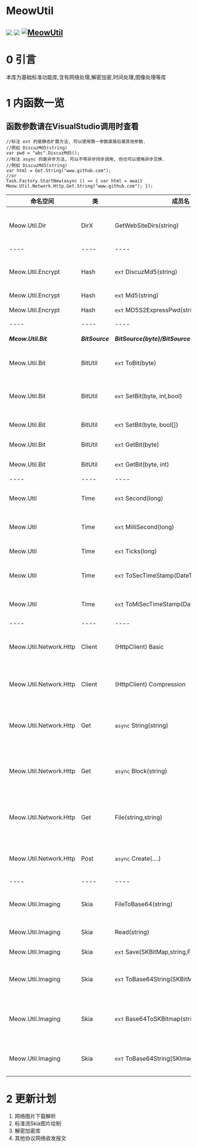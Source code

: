 # MeowUtil
![](https://img.shields.io/nuget/dt/Electronicute.Meow.Util)
![](https://img.shields.io/nuget/vpre/Electronicute.Meow.Util?label=NuGet%20Version)
[![MeowUtil](https://github.com/DavidSciMeow/PowerfulMeowLibrary/actions/workflows/Util.yml/badge.svg?branch=master)](https://github.com/DavidSciMeow/PowerfulMeowLibrary/actions/workflows/Util.yml)
-----

# 0 引言
本库为基础标准功能库,含有网络处理,解密加密,时间处理,图像处理等库

# 1 内函数一览
## 函数参数请在VisualStudio调用时查看


```CSharp
//标注 ext 的是静态扩展方法, 可以使用第一参数直接后接其他参数. 
//例如 DiscuzMd5(string)
var pwd = "abc".DiscuzMd5();
//标注 async 的是异步方法, 可以不带异步同步调用, 但也可以使用异步交换. 
//例如 DiscuzMd5(string)
var html = Get.String("www.github.com");
//or
Task.Factory.StartNew(async () => { var html = await Meow.Util.Network.Http.Get.String("www.github.com"); });
```

|命名空间|类|成员名|作用|
|----|----|----|----|
|Meow.Util.Dir|DirX|GetWebSiteDirs(string)|获取一个网页URL的完整后缀路径|
|----|----|----|----|
|Meow.Util.Encrypt|Hash|`ext` DiscuzMd5(string)|用于特殊加密Discuz的MD5|
|Meow.Util.Encrypt|Hash|`ext` Md5(string)|加密Md5|
|Meow.Util.Encrypt|Hash|`ext` MD5S2ExpressPwd(string)|Md5Salt2加密方案|
|----|----|----|----|
|***Meow.Util.Bit***|***BitSource***|***BitSource(byte)/BitSource(bool[])/BitSource()***|***比特类帮助结构体***|
|Meow.Util.Bit|BitUtil|`ext` ToBit(byte)|转换成二进制帮助类|
|Meow.Util.Bit|BitUtil|`ext` SetBit(byte, int,bool)|设置Byte的某一位到某个状态|
|Meow.Util.Bit|BitUtil|`ext` SetBit(byte, bool[])|设置Byte的所有位|
|Meow.Util.Bit|BitUtil|`ext` GetBit(byte)|获取Byte的所有位|
|Meow.Util.Bit|BitUtil|`ext` GetBit(byte, int)|获取Byte的某一位|
|----|----|----|----|
|Meow.Util|Time|`ext` Second(long)|秒制时间戳转换时间类|
|Meow.Util|Time|`ext` MilliSecond(long)|毫秒制时间戳转换时间类|
|Meow.Util|Time|`ext` Ticks(long)|Ticks转换时间类|
|Meow.Util|Time|`ext` ToSecTimeStamp(DateTime)|时间类转换成秒制时间戳|
|Meow.Util|Time|`ext` ToMiSecTimeStamp(DateTime)|时间类转换成毫秒制时间戳|
|----|----|----|----|
|Meow.Util.Network.Http|Client|(HttpClient) Basic| 基础的网络获取Client实例|
|Meow.Util.Network.Http|Client|(HttpClient) Compression| 接受压缩的网络获取Client实例|
|Meow.Util.Network.Http|Get|`async` String(string)| 获取某URL的字符串(通常小于83kb)|
|Meow.Util.Network.Http|Get|`async` Block(string)| 获取某URL的一个块(可以是gzip压缩)|
|Meow.Util.Network.Http|Get|File(string,string)| 获取某个URL的一个文件(当作文件下载)|
|Meow.Util.Network.Http|Post|`async` Create(....)| 朝某个URL进行一次POST|
|----|----|----|----|
|Meow.Util.Imaging|Skia|FileToBase64(string)| 将文件转换成Base64格式|
|Meow.Util.Imaging|Skia|Read(string)| 读取一个文件|
|Meow.Util.Imaging|Skia|`ext` Save(SKBitMap,string,Format,int)| 保存一个文件|
|Meow.Util.Imaging|Skia|`ext` ToBase64String(SKBitMap)| 转换一个SKbitmap到Base64|
|Meow.Util.Imaging|Skia|`ext` Base64ToSKBitmap(string)| 转换一个base64编码字符串到SKbitmap|
|Meow.Util.Imaging|Skia|`ext` ToBase64String(SKImage)| 转换一个SKImage到Base64|

# 2 更新计划

1. 网络图片下载解析  
1. 标准流Skia图片绘制  
1. 解密加密库  
1. 其他协议网络收发报文  
